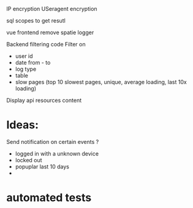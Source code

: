 IP encryption
USeragent encryption


sql scopes to get resutl

vue frontend
remove spatie logger

Backend filtering code
Filter on 
* user id
* date from - to
* log type
* table
* slow pages (top 10 slowest pages, unique, average loading, last 10x loading)

Display api resources content


# Ideas:
Send notification on certain events ?
- logged in with a unknown device
- locked out
- popuplar last 10 days
- 


# automated tests


